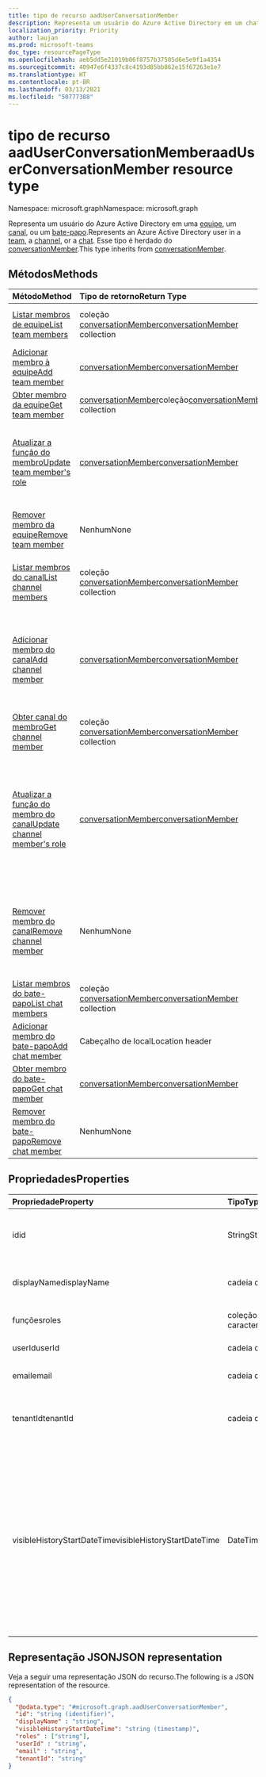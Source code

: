 ```yaml
---
title: tipo de recurso aadUserConversationMember
description: Representa um usuário do Azure Active Directory em um chat ou canal.
localization_priority: Priority
author: laujan
ms.prod: microsoft-teams
doc_type: resourcePageType
ms.openlocfilehash: aeb5dd5e21019b06f8757b37505d6e5e9f1a4354
ms.sourcegitcommit: 40947e6f4337c8c4193d85bb862e15f67263e1e7
ms.translationtype: HT
ms.contentlocale: pt-BR
ms.lasthandoff: 03/13/2021
ms.locfileid: "50777388"
---
```

# <a name="aaduserconversationmember-resource-type"></a><span data-ttu-id="b0eb5-103">tipo de recurso aadUserConversationMember</span><span class="sxs-lookup"><span data-stu-id="b0eb5-103">aadUserConversationMember resource type</span></span>

<span data-ttu-id="b0eb5-104">Namespace: microsoft.graph</span><span class="sxs-lookup"><span data-stu-id="b0eb5-104">Namespace: microsoft.graph</span></span>

<span data-ttu-id="b0eb5-105">Representa um usuário do Azure Active Directory em uma [equipe](team.md), um [canal](channel.md), ou um [bate-papo](chat.md).</span><span class="sxs-lookup"><span data-stu-id="b0eb5-105">Represents an Azure Active Directory user in a [team](team.md), a [channel](channel.md), or a [chat](chat.md).</span></span>
<span data-ttu-id="b0eb5-106">Esse tipo é herdado do [conversationMember](conversationmember.md).</span><span class="sxs-lookup"><span data-stu-id="b0eb5-106">This type inherits from [conversationMember](conversationmember.md).</span></span>

## <a name="methods"></a><span data-ttu-id="b0eb5-107">Métodos</span><span class="sxs-lookup"><span data-stu-id="b0eb5-107">Methods</span></span>

| <span data-ttu-id="b0eb5-108">Método</span><span class="sxs-lookup"><span data-stu-id="b0eb5-108">Method</span></span>       | <span data-ttu-id="b0eb5-109">Tipo de retorno</span><span class="sxs-lookup"><span data-stu-id="b0eb5-109">Return Type</span></span>  |<span data-ttu-id="b0eb5-110">Descrição</span><span class="sxs-lookup"><span data-stu-id="b0eb5-110">Description</span></span>|
|:---------------|:--------|:----------|
|[<span data-ttu-id="b0eb5-111">Listar membros de equipe</span><span class="sxs-lookup"><span data-stu-id="b0eb5-111">List team members</span></span>](../api/team-list-members.md)|<span data-ttu-id="b0eb5-112">coleção [conversationMember](../resources/conversationmember.md)</span><span class="sxs-lookup"><span data-stu-id="b0eb5-112">[conversationMember](../resources/conversationmember.md) collection</span></span>|<span data-ttu-id="b0eb5-113">Obtenha a lista de membros nessa equipe.</span><span class="sxs-lookup"><span data-stu-id="b0eb5-113">Get the list of members in the team.</span></span>|
|[<span data-ttu-id="b0eb5-114">Adicionar membro à equipe</span><span class="sxs-lookup"><span data-stu-id="b0eb5-114">Add team member</span></span>](../api/team-post-members.md)|[<span data-ttu-id="b0eb5-115">conversationMember</span><span class="sxs-lookup"><span data-stu-id="b0eb5-115">conversationMember</span></span>](../resources/conversationmember.md)|<span data-ttu-id="b0eb5-116">Adicione um novo membro à equipe.</span><span class="sxs-lookup"><span data-stu-id="b0eb5-116">Add a new member to the team.</span></span>|
|[<span data-ttu-id="b0eb5-117">Obter membro da equipe</span><span class="sxs-lookup"><span data-stu-id="b0eb5-117">Get team member</span></span>](../api/team-get-members.md) | <span data-ttu-id="b0eb5-118">[conversationMember](conversationmember.md)coleção</span><span class="sxs-lookup"><span data-stu-id="b0eb5-118">[conversationMember](conversationmember.md) collection</span></span> | <span data-ttu-id="b0eb5-119">Obtenha um membro na equipe.</span><span class="sxs-lookup"><span data-stu-id="b0eb5-119">Get a member in the team.</span></span>|
|[<span data-ttu-id="b0eb5-120">Atualizar a função do membro</span><span class="sxs-lookup"><span data-stu-id="b0eb5-120">Update team member's role</span></span>](../api/team-update-members.md)|[<span data-ttu-id="b0eb5-121">conversationMember</span><span class="sxs-lookup"><span data-stu-id="b0eb5-121">conversationMember</span></span>](../resources/conversationmember.md)|<span data-ttu-id="b0eb5-122">Alterar um membro para um proprietário ou voltar para um membro regular.</span><span class="sxs-lookup"><span data-stu-id="b0eb5-122">Change a member to an owner or back to a regular member.</span></span>|
|[<span data-ttu-id="b0eb5-123">Remover membro da equipe</span><span class="sxs-lookup"><span data-stu-id="b0eb5-123">Remove team member</span></span>](../api/team-delete-members.md)|<span data-ttu-id="b0eb5-124">Nenhum</span><span class="sxs-lookup"><span data-stu-id="b0eb5-124">None</span></span>|<span data-ttu-id="b0eb5-125">Remova um membro existente da equipe.</span><span class="sxs-lookup"><span data-stu-id="b0eb5-125">Remove an existing member from the team.</span></span>|
|[<span data-ttu-id="b0eb5-126">Listar membros do canal</span><span class="sxs-lookup"><span data-stu-id="b0eb5-126">List channel members</span></span>](../api/channel-list-members.md) | <span data-ttu-id="b0eb5-127">coleção [conversationMember](conversationmember.md)</span><span class="sxs-lookup"><span data-stu-id="b0eb5-127">[conversationMember](conversationmember.md) collection</span></span> | <span data-ttu-id="b0eb5-128">Obter a lista de todos os membros em um canal.</span><span class="sxs-lookup"><span data-stu-id="b0eb5-128">Get the list of all members in a channel.</span></span>|
|[<span data-ttu-id="b0eb5-129">Adicionar membro do canal</span><span class="sxs-lookup"><span data-stu-id="b0eb5-129">Add channel member</span></span>](../api/channel-post-members.md) | [<span data-ttu-id="b0eb5-130">conversationMember</span><span class="sxs-lookup"><span data-stu-id="b0eb5-130">conversationMember</span></span>](conversationmember.md) | <span data-ttu-id="b0eb5-131">Adicionar um membro a um canal.</span><span class="sxs-lookup"><span data-stu-id="b0eb5-131">Add a member to a channel.</span></span> <span data-ttu-id="b0eb5-132">Somente suportado para `channel` com o membershipType de `private`.</span><span class="sxs-lookup"><span data-stu-id="b0eb5-132">Only supported for `channel` with membershipType of `private`.</span></span>|
|[<span data-ttu-id="b0eb5-133">Obter canal do membro</span><span class="sxs-lookup"><span data-stu-id="b0eb5-133">Get channel member</span></span>](../api/channel-get-members.md) | <span data-ttu-id="b0eb5-134">coleção [conversationMember](conversationmember.md)</span><span class="sxs-lookup"><span data-stu-id="b0eb5-134">[conversationMember](conversationmember.md) collection</span></span> | <span data-ttu-id="b0eb5-135">Obtenha um membro em um canal.</span><span class="sxs-lookup"><span data-stu-id="b0eb5-135">Get a member in a channel.</span></span>|
|[<span data-ttu-id="b0eb5-136">Atualizar a função do membro do canal</span><span class="sxs-lookup"><span data-stu-id="b0eb5-136">Update channel member's role</span></span>](../api/channel-update-members.md) | [<span data-ttu-id="b0eb5-137">conversationMember</span><span class="sxs-lookup"><span data-stu-id="b0eb5-137">conversationMember</span></span>](conversationmember.md) | <span data-ttu-id="b0eb5-138">Atualize as propriedades de um membro do canal.</span><span class="sxs-lookup"><span data-stu-id="b0eb5-138">Update the properties of a member of the channel.</span></span> <span data-ttu-id="b0eb5-139">Suportado só para o canal com MembershipType de`private`.</span><span class="sxs-lookup"><span data-stu-id="b0eb5-139">Only supported for channel with membershipType of `private`.</span></span>|
|[<span data-ttu-id="b0eb5-140">Remover membro do canal</span><span class="sxs-lookup"><span data-stu-id="b0eb5-140">Remove channel member</span></span>](../api/channel-delete-members.md) | <span data-ttu-id="b0eb5-141">Nenhum</span><span class="sxs-lookup"><span data-stu-id="b0eb5-141">None</span></span> | <span data-ttu-id="b0eb5-142">Exclua um membro de um canal.</span><span class="sxs-lookup"><span data-stu-id="b0eb5-142">Delete a member from a channel.</span></span> <span data-ttu-id="b0eb5-143">Suportado só com o `channelType` de `private`.</span><span class="sxs-lookup"><span data-stu-id="b0eb5-143">Only supported for `channelType` of `private`.</span></span>|
|[<span data-ttu-id="b0eb5-144">Listar membros do bate-papo</span><span class="sxs-lookup"><span data-stu-id="b0eb5-144">List chat members</span></span>](../api/chat-list-members.md) | <span data-ttu-id="b0eb5-145">coleção [conversationMember](conversationmember.md)</span><span class="sxs-lookup"><span data-stu-id="b0eb5-145">[conversationMember](conversationmember.md) collection</span></span> | <span data-ttu-id="b0eb5-146">Obter a lista de todos os membros em um chat.</span><span class="sxs-lookup"><span data-stu-id="b0eb5-146">Get the list of all members in a chat.</span></span>|
|[<span data-ttu-id="b0eb5-147">Adicionar membro do bate-papo</span><span class="sxs-lookup"><span data-stu-id="b0eb5-147">Add chat member</span></span>](../api/chat-post-members.md) | <span data-ttu-id="b0eb5-148">Cabeçalho de local</span><span class="sxs-lookup"><span data-stu-id="b0eb5-148">Location header</span></span> | <span data-ttu-id="b0eb5-149">Adicionar um membro a um bate-papo.</span><span class="sxs-lookup"><span data-stu-id="b0eb5-149">Add a member to a chat.</span></span>| 
|[<span data-ttu-id="b0eb5-150">Obter membro do bate-papo</span><span class="sxs-lookup"><span data-stu-id="b0eb5-150">Get chat member</span></span>](../api/chat-get-members.md) | [<span data-ttu-id="b0eb5-151">conversationMember</span><span class="sxs-lookup"><span data-stu-id="b0eb5-151">conversationMember</span></span>](conversationmember.md) | <span data-ttu-id="b0eb5-152">Obtenha um membro em um chat.</span><span class="sxs-lookup"><span data-stu-id="b0eb5-152">Get a member in a chat.</span></span>|
|[<span data-ttu-id="b0eb5-153">Remover membro do bate-papo</span><span class="sxs-lookup"><span data-stu-id="b0eb5-153">Remove chat member</span></span>](../api/chat-delete-members.md) | <span data-ttu-id="b0eb5-154">Nenhum</span><span class="sxs-lookup"><span data-stu-id="b0eb5-154">None</span></span> | <span data-ttu-id="b0eb5-155">Remover um membro de um bate-papo.</span><span class="sxs-lookup"><span data-stu-id="b0eb5-155">Remove a member from a chat.</span></span>| 

## <a name="properties"></a><span data-ttu-id="b0eb5-156">Propriedades</span><span class="sxs-lookup"><span data-stu-id="b0eb5-156">Properties</span></span>

| <span data-ttu-id="b0eb5-157">Propriedade</span><span class="sxs-lookup"><span data-stu-id="b0eb5-157">Property</span></span>   | <span data-ttu-id="b0eb5-158">Tipo</span><span class="sxs-lookup"><span data-stu-id="b0eb5-158">Type</span></span> |<span data-ttu-id="b0eb5-159">Descrição</span><span class="sxs-lookup"><span data-stu-id="b0eb5-159">Description</span></span>|
|:---------------|:--------|:----------|
|<span data-ttu-id="b0eb5-160">id</span><span class="sxs-lookup"><span data-stu-id="b0eb5-160">id</span></span>|<span data-ttu-id="b0eb5-161">String</span><span class="sxs-lookup"><span data-stu-id="b0eb5-161">String</span></span>| <span data-ttu-id="b0eb5-162">Somente leitura.</span><span class="sxs-lookup"><span data-stu-id="b0eb5-162">Read-only.</span></span> <span data-ttu-id="b0eb5-163">ID exclusivo do usuário.</span><span class="sxs-lookup"><span data-stu-id="b0eb5-163">Unique ID of the user.</span></span>|
|<span data-ttu-id="b0eb5-164">displayName</span><span class="sxs-lookup"><span data-stu-id="b0eb5-164">displayName</span></span>| <span data-ttu-id="b0eb5-165">cadeia de caracteres</span><span class="sxs-lookup"><span data-stu-id="b0eb5-165">string</span></span> | <span data-ttu-id="b0eb5-166">O nome de exibição do usuário.</span><span class="sxs-lookup"><span data-stu-id="b0eb5-166">The display name of the user.</span></span> |
|<span data-ttu-id="b0eb5-167">funções</span><span class="sxs-lookup"><span data-stu-id="b0eb5-167">roles</span></span>| <span data-ttu-id="b0eb5-168">coleção de cadeias de caracteres</span><span class="sxs-lookup"><span data-stu-id="b0eb5-168">string collection</span></span> | <span data-ttu-id="b0eb5-169">As funções desse usuário.</span><span class="sxs-lookup"><span data-stu-id="b0eb5-169">The roles for that user.</span></span> |
|<span data-ttu-id="b0eb5-170">userId</span><span class="sxs-lookup"><span data-stu-id="b0eb5-170">userId</span></span>| <span data-ttu-id="b0eb5-171">cadeia de caracteres</span><span class="sxs-lookup"><span data-stu-id="b0eb5-171">string</span></span> | <span data-ttu-id="b0eb5-172">O guid do usuário.</span><span class="sxs-lookup"><span data-stu-id="b0eb5-172">The guid of the user.</span></span> |
|<span data-ttu-id="b0eb5-173">email</span><span class="sxs-lookup"><span data-stu-id="b0eb5-173">email</span></span>| <span data-ttu-id="b0eb5-174">cadeia de caracteres</span><span class="sxs-lookup"><span data-stu-id="b0eb5-174">string</span></span>  | <span data-ttu-id="b0eb5-175">O endereço de email do usuário.</span><span class="sxs-lookup"><span data-stu-id="b0eb5-175">The email address of the user.</span></span> |
|<span data-ttu-id="b0eb5-176">tenantId</span><span class="sxs-lookup"><span data-stu-id="b0eb5-176">tenantId</span></span>| <span data-ttu-id="b0eb5-177">cadeia de caracteres</span><span class="sxs-lookup"><span data-stu-id="b0eb5-177">string</span></span>  | <span data-ttu-id="b0eb5-178">TenantId para o qual o usuário do Azure AD pertence.</span><span class="sxs-lookup"><span data-stu-id="b0eb5-178">TenantId which the Azure AD user belongs to.</span></span> |
|<span data-ttu-id="b0eb5-179">visibleHistoryStartDateTime</span><span class="sxs-lookup"><span data-stu-id="b0eb5-179">visibleHistoryStartDateTime</span></span>| <span data-ttu-id="b0eb5-180">DateTimeOffset</span><span class="sxs-lookup"><span data-stu-id="b0eb5-180">DateTimeOffset</span></span>  | <span data-ttu-id="b0eb5-181">O carimbo de data/hora indicando quanto o histórico de uma conversa é compartilhado com o membro da conversa.</span><span class="sxs-lookup"><span data-stu-id="b0eb5-181">The timestamp denoting how far back a conversation's history is shared with the conversation member.</span></span> <span data-ttu-id="b0eb5-182">Essa propriedade é configurável somente para os membros de um bate-papo.</span><span class="sxs-lookup"><span data-stu-id="b0eb5-182">This property is settable only for members of a chat.</span></span>|

## <a name="json-representation"></a><span data-ttu-id="b0eb5-183">Representação JSON</span><span class="sxs-lookup"><span data-stu-id="b0eb5-183">JSON representation</span></span>

<span data-ttu-id="b0eb5-184">Veja a seguir uma representação JSON do recurso.</span><span class="sxs-lookup"><span data-stu-id="b0eb5-184">The following is a JSON representation of the resource.</span></span>

<!-- {
  "blockType": "resource",
  "keyProperty": "id",
  "@odata.type": "microsoft.graph.aadUserConversationMember",
  "baseType": "microsoft.graph.conversationMember",
  "openType": false
}
-->
``` json
{
  "@odata.type": "#microsoft.graph.aadUserConversationMember",
  "id": "string (identifier)",
  "displayName" : "string",
  "visibleHistoryStartDateTime": "string (timestamp)",
  "roles" : ["string"],
  "userId" : "string",
  "email" : "string",
  "tenantId": "string"
}
```

<!-- uuid: 8fcb5dbc-d5aa-4681-8e31-b001d5168d79
2015-10-25 14:57:30 UTC -->
<!--
{
  "type": "#page.annotation",
  "description": "aadUserConversationMember",
  "keywords": "",
  "section": "documentation",
  "tocPath": "",
  "suppressions": []
}
-->

